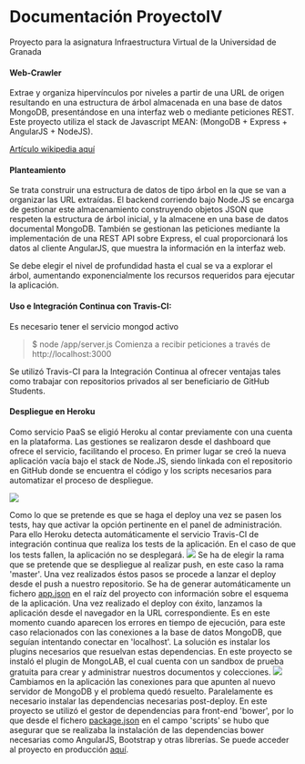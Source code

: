 # Documentación ProyectoIV
Proyecto para la asignatura Infraestructura Virtual de la Universidad de Granada 

#### Web-Crawler

Extrae y organiza hipervínculos por niveles a partir de una URL de origen resultando en una estructura de árbol almacenada en una base de datos MongoDB, presentándose en una interfaz web o mediante peticiones REST. Este proyecto utiliza el stack de Javascript MEAN: (MongoDB + Express + AngularJS + NodeJS).

[Artículo wikipedia aquí](https://en.wikipedia.org/wiki/Web_crawler)

#### Planteamiento

Se trata construir una estructura de datos de tipo árbol en la que se van a organizar las URL extraídas.
El backend corriendo bajo Node.JS se encarga de gestionar este almacenamiento construyendo objetos JSON que respeten la estructura de árbol inicial, y la almacene en una base de datos documental MongoDB.
También se gestionan las peticiones mediante la implementación de una REST API sobre Express, el cual proporcionará los datos al cliente AngularJS, que muestra la información en la interfaz web.

Se debe elegir el nivel de profundidad hasta el cual se va a explorar el árbol, aumentando exponencialmente los recursos requeridos para ejecutar la aplicación.


#### Uso e Integración Continua con Travis-CI:
Es necesario tener el servicio mongod activo
> $ node /app/server.js
> Comienza a recibir peticiones a través de http://localhost:3000

Se utilizó Travis-CI para la Integración Continua al ofrecer ventajas tales como trabajar con repositorios privados al ser beneficiario de GitHub Students.

#### Despliegue en Heroku

Como servicio PaaS se eligió Heroku al contar previamente con una cuenta en la plataforma. Las gestiones se realizaron desde el dashboard que ofrece el servicio, facilitando el proceso.
En primer lugar se creó la nueva aplicación vacía bajo el stack de Node.JS, siendo linkada con el repositorio en GitHub donde se encuentra el código y los scripts necesarios para automatizar el proceso de despliegue. 

![](http://i1339.photobucket.com/albums/o717/manuasir/c1_zpse7unryds.png)

Como lo que se pretende es que se haga el deploy una vez se pasen los tests, hay que activar la opción pertinente en el panel de administración. Para ello Heroku detecta automáticamente el servicio Travis-CI de integración continua que realiza los tests de la aplicación. En el caso de que los tests fallen, la aplicación no se desplegará.
![](http://i1339.photobucket.com/albums/o717/manuasir/c2_zpspobplvzw.png)
Se ha de elegir la rama que se pretende que se despliegue al realizar push, en este caso la rama 'master'. 
Una vez realizados éstos pasos se procede a lanzar el deploy desde el push a nuestro repositorio. Se ha de generar automáticamente un fichero [app.json](https://github.com/manuasir/ProyectoIV/blob/master/app.json) en el raíz del proyecto con información sobre el esquema de la aplicación.
Una vez realizado el deploy con éxito, lanzamos la aplicación desde el navegador en la URL correspondiente. Es en este momento cuando aparecen los errores en tiempo de ejecución, para este caso relacionados con las conexiones a la base de datos MongoDB, que seguían intentando conectar en 'localhost'.
La solución es instalar los plugins necesarios que resuelvan estas dependencias. En este proyecto se instaló el plugin de MongoLAB, el cual cuenta con un sandbox de prueba gratuita para crear y administrar nuestros documentos y colecciones.
![](http://i1339.photobucket.com/albums/o717/manuasir/c3_zpsrvlhznte.png)
Cambiamos en la aplicación las conexiones para que apunten al nuevo servidor de MongoDB y el problema quedó resuelto. 
Paralelamente es necesario instalar las dependencias necesarias post-deploy. 
En este proyecto se utilizó el gestor de dependencias para front-end 'bower', por lo que desde el fichero [package.json](https://github.com/manuasir/ProyectoIV/blob/master/package.json) en el campo 'scripts' se hubo que asegurar que se realizaba la instalación de las dependencias bower necesarias como AngularJS, Bootstrap y otras librerías.
Se puede acceder al proyecto en producción [aquí](https://ivwebcrawler.herokuapp.com/).
